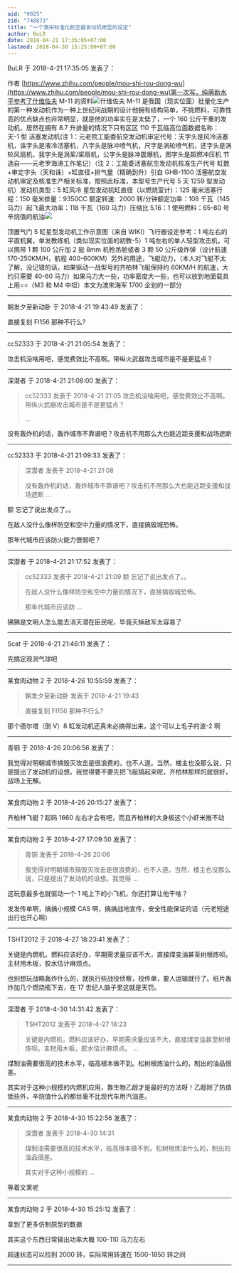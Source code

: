 ```yaml
---
aid: "9025"
zid: "748873"
title: "一个澳宋标准化航空器发动机原型的设定"
author: BuLR
date: 2018-04-21 17:35:05+07:00
lastmod: 2018-04-30 15:25:00+07:00
---
```


BuLR 于 2018-4-21 17:35:05 发表了：

作者 [https://www.zhihu.com/people/mou-shi-rou-dong-wu](https://www.zhihu.com/people/mou-shi-rou-dong-wu)第一次写，纯萌新水平参考了什维佐夫 M-11 的资料![](https://pic1.zhimg.com/80/v2-1a84a5c3151f223bb0a9e5947e14f552_hd.jpg)什维佐夫 M-11 是我国（现实位面）批量化生产的第一种发动机作为一种上世纪间战期的设计他拥有结构简单，不挑燃料，可靠性高的优点缺点也非常明显，就是他的功率实在是太低了，一个 160 公斤干重的发动机，居然在拥有 8.7 升排量的情况下只有区区 110 千瓦临高位面数据名称： 天-1 型 活塞发动机(注 1：元老院工能委航空发动机审定代号：天字头是风冷活塞机，诛字头是液冷活塞机，八字头是脉冲喷气机，尺字是涡轮喷气机，还字头是涡轮风扇机，我字头是涡桨/桨扇机，公字头是脉冲震爆机，图字头是超燃冲压机 节选自——元老罗海涛工作笔记）（注 2：工能委活塞航空发动机核准生产代号 缸数+审定字头（天和诛）+缸直径+排气量（精确到升）引自 GHB-1100 活塞航空发动机审定及核准生产相关标准，按照此标准，本型号生产代号 5 天 1259 型发动机）发动机类型：5 缸风冷 星型发动机缸直径（以燃烧室计）：125 毫米活塞行程：150 毫米排量：9350CC 额定转速:  2000 转/分钟额定功率：108 千瓦（145 马力）起飞最大功率：118 千瓦（160 马力）压缩比 5.16：1 使用燃料：65-80 号辛烷值的航油![](https://pic4.zhimg.com/v2-83a7fc0e5518e452a8101cadf88a3b83_b.gif)

顶置气门 5 缸星型发动机工作示意图（来自 WIKI）飞行器设定参考：1 吨左右的平直机翼，单发教练机（类似现实位面的初教-5）1 吨左右的单人轻型攻击机，可以携带 1 颗 100 公斤加 2 挺 8mm 机枪吊舱或者 3 颗 50 公斤级炸弹（设计航速 170-250KM/H，航程 400-600KM）另外的用途，飞艇动力，（本人对飞艇不太了解，没记错的话，如果驱动一战型号的齐柏林飞艇保持约 60KM/H 的航速，大约只需要 40-60 马力）如果马力大一些，功率密度大一些，也可以放到地面载具上用==（M3 和 M4 中坦）本文为澳宋海军 1700 企划的一部分

---

朝发夕至新动卧 于 2018-4-21 19:43:49 发表了：

直接复刻 FI156 那种不行么?

---

cc52333 于 2018-4-21 21:05:54 发表了：

攻击机没啥用吧，感觉费效比不高啊。带纵火武器攻击城市是不是更猛点？

---

深潜者 于 2018-4-21 21:08:00 发表了：

> cc52333 发表于 2018-4-21 21:05 攻击机没啥用吧，感觉费效比不高啊。带纵火武器攻击城市是不是更猛点？
>
> ...

没有轰炸机的话，轰炸城市不靠谱吧？攻击机不用那么大也能近距支援和战场遮断

---

cc52333 于 2018-4-21 21:09:33 发表了：

> 深潜者 发表于 2018-4-21 21:08
>
> 没有轰炸机的话，轰炸城市不靠谱吧？攻击机不用那么大也能近距支援和战场遮断 ...

额 忘记了说出发点了。。

在敌人没什么像样防空和空中力量的情况下，直接搞毁城恐怖。

那年代城市应该防火能力很弱吧？

---

深潜者 于 2018-4-21 21:17:52 发表了：

> cc52333 发表于 2018-4-21 21:09 额 忘记了说出发点了。。
>
> 在敌人没什么像样防空和空中力量的情况下，直接搞毁城恐怖。
>
> 那年代城市应该防 ...

狒狒是文明人怎么能去消灭潜在臣民呢，毕竟灭掉敌军太容易了

---

Scat 于 2018-4-21 21:46:11 发表了：

先搞定观测气球吧

---

某食肉动物 2 于 2018-4-26 10:55:59 发表了：

> 朝发夕至新动卧 发表于 2018-4-21 19:43
>
> 直接复刻 FI156 那种不行么?

那个德尔塔（倒 V）8 缸发动机还真未必搞得出来，这个可以上毛子的波-2 啊

---

青铜 于 2018-4-26 20:06:56 发表了：

我觉得对明朝城市搞毁灭攻击是很浪费的，也不人道。当然，楼主也没那么说，只是提出了发动机的设想。我觉得要不要先把飞艇搞起来呢，齐柏林那样的就很好，战场上无解。

---

某食肉动物 2 于 2018-4-26 20:15:27 发表了：

齐柏林飞艇？起码 1660 左右才会有吧，而且齐柏林的大身板这个小虾米推不动

---

某食肉动物 2 于 2018-4-27 17:09:50 发表了：

> 青铜 发表于 2018-4-26 20:06
>
> 我觉得对明朝城市搞毁灭攻击是很浪费的，也不人道。当然，楼主也没那么说，只是提出了发动机的设想。我觉得 ...

这玩意最多也就驱动一个 1 吨上下的小飞机，你还打算让他干啥？

发发传单啊，搞搞小规模 CAS 啊，搞搞战地宣传，安全性能保证的话（元老短途出行也开心啊）

---

TSHT2012 于 2018-4-27 18:23:41 发表了：

关键是内燃机，燃料应该好办，早期需求量应该不大，直接煤变油甚至树根炼呗。主材用木板，胶水估计麻烦点。

也别想玩战略轰炸什么的，就执行些战役侦察，投传单，要人运输就行了。纸片轰炸加几个燃烧瓶下去，在 17 世纪人脑子里这就是天罚。

---

深潜者 于 2018-4-30 14:31:42 发表了：

> TSHT2012 发表于 2018-4-27 18:23
>
> 关键是内燃机，燃料应该好办，早期需求量应该不大，直接煤变油甚至树根炼呗。主材用木板，胶水估计麻烦点。 ...

煤制油需要很高的技术水平，临高根本做不到。松树根炼油什么的，制出的油品很差。

其实对于这种小规模的内燃机应用，靠生物乙醇才是最好的方法呀！乙醇除了热值低些外，辛烷值什么的都丝毫不比现代车用汽油差。

---

某食肉动物 2 于 2018-4-30 15:22:56 发表了：

> 深潜者 发表于 2018-4-30 14:31
>
> 煤制油需要很高的技术水平，临高根本做不到。松树根炼油什么的，制出的油品很差。
>
> 其实对于这种小规模的 ...

等着文莱呢

---

某食肉动物 2 于 2018-4-30 15:25:12 发表了：

拿到了更多仿制原型的数据

其实这个东西日常输出功率大概 100-110 马力左右

超速状态可以拉到 2000 转，实际常用转速在 1500-1850 转之间

---
